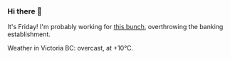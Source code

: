 ### Hi there :wave:

It's Friday! I'm probably working for [this bunch](https://github.com/kohofinancial), overthrowing the banking establishment.

Weather in Victoria BC: overcast, at +10°C.
